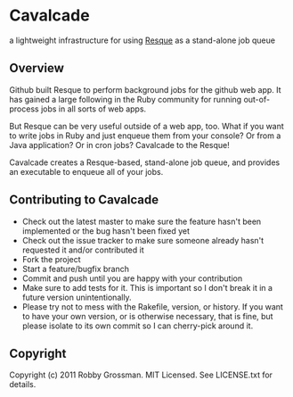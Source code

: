# Cavalcade

a lightweight infrastructure for using [Resque](https://github.com/defunkt/resque) as a stand-alone job queue

## Overview

Github built Resque to perform background jobs for the github web app. It has gained a large following in the Ruby community for running out-of-process jobs in all sorts of web apps.

But Resque can be very useful outside of a web app, too. What if you want to write jobs in Ruby and just enqueue them from your console? Or from a Java application? Or in cron jobs? Cavalcade to the Resque!

Cavalcade creates a Resque-based, stand-alone job queue, and provides an executable to enqueue all of your jobs.

## Contributing to Cavalcade
 
* Check out the latest master to make sure the feature hasn't been implemented or the bug hasn't been fixed yet
* Check out the issue tracker to make sure someone already hasn't requested it and/or contributed it
* Fork the project
* Start a feature/bugfix branch
* Commit and push until you are happy with your contribution
* Make sure to add tests for it. This is important so I don't break it in a future version unintentionally.
* Please try not to mess with the Rakefile, version, or history. If you want to have your own version, or is otherwise necessary, that is fine, but please isolate to its own commit so I can cherry-pick around it.

## Copyright

Copyright (c) 2011 Robby Grossman. MIT Licensed. See LICENSE.txt for details.

